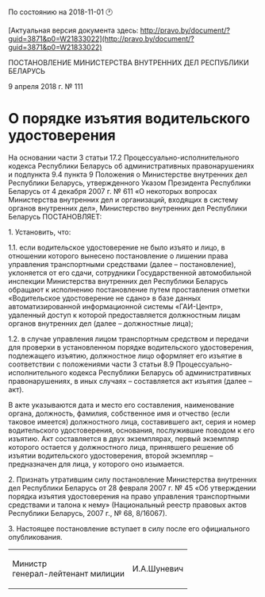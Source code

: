 По состоянию на 2018-11-01 &#x1F550;

[Актуальная версия документа здесь: http://pravo.by/document/?guid=3871&p0=W21833022](http://pravo.by/document/?guid=3871&p0=W21833022)

<p>ПОСТАНОВЛЕНИЕ МИНИСТЕРСТВА ВНУТРЕННИХ ДЕЛ РЕСПУБЛИКИ БЕЛАРУСЬ</p>
<p>9 апреля 2018 г. № 111</p>
<h1>О порядке изъятия водительского удостоверения</h1>
<p>На основании части 3 статьи 17.2 Процессуально-исполнительного кодекса Республики Беларусь об административных правонарушениях и подпункта 9.4 пункта 9 Положения о Министерстве внутренних дел Республики Беларусь, утвержденного Указом Президента Республики Беларусь от 4 декабря 2007 г. № 611 «О некоторых вопросах Министерства внутренних дел и организаций, входящих в систему органов внутренних дел», Министерство внутренних дел Республики Беларусь ПОСТАНОВЛЯЕТ:</p>
<p>1. Установить, что:</p>
<p>1.1. если водительское удостоверение не было изъято и лицо, в отношении которого вынесено постановление о лишении права управления транспортными средствами (далее – постановление), уклоняется от его сдачи, сотрудники Государственной автомобильной инспекции Министерства внутренних дел Республики Беларусь обращают к исполнению постановление путем проставления отметки «Водительское удостоверение не сдано» в базе данных автоматизированной информационной системы «ГАИ-Центр», удаленный доступ к которой предоставляется должностным лицам органов внутренних дел (далее – должностные лица);</p>
<p>1.2. в случае управления лицом транспортным средством и передачи для проверки в установленном порядке водительского удостоверения, подлежащего изъятию, должностное лицо оформляет его изъятие в соответствии с положениями части 3 статьи 8.9 Процессуально-исполнительного кодекса Республики Беларусь об административных правонарушениях, в иных случаях – составляется акт изъятия (далее – акт).</p>
<p>В акте указываются дата и место его составления, наименование органа, должность, фамилия, собственное имя и отчество (если таковое имеется) должностного лица, составившего акт, серия и номер водительского удостоверения, основания, послужившие поводом к его изъятию. Акт составляется в двух экземплярах, первый экземпляр которого остается у должностного лица, принявшего решение об изъятии водительского удостоверения, второй экземпляр – предназначен для лица, у которого оно изымается.</p>
<p>2. Признать утратившим силу постановление Министерства внутренних дел Республики Беларусь от 28 февраля 2007 г. № 45 «Об утверждении порядка изъятия удостоверения на право управления транспортными средствами и талона к нему» (Национальный реестр правовых актов Республики Беларусь, 2007 г., № 68, 8/16067).</p>
<p>3. Настоящее постановление вступает в силу после его официального опубликования.</p>
<p></p>
<table><tr>
<td><p>Министр<br>генерал-лейтенант милиции</p></td>
<td><p>И.А.Шуневич</p></td>
</tr></table>
<p></p>